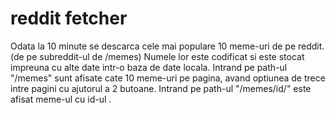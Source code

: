 # reddit fetcher
Odata la 10 minute se descarca cele mai populare 10 meme-uri de pe reddit. (de pe subreddit-ul de /memes)
Numele lor este codificat si este stocat impreuna cu alte date intr-o baza de date locala.
Intrand pe path-ul "/memes" sunt afisate cate 10 meme-uri pe pagina, avand optiunea de trece intre pagini cu ajutorul a 2 butoane.
Intrand pe path-ul "/memes/id/<numar>" este afisat meme-ul cu id-ul <numar>.
